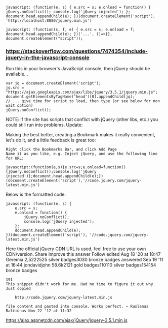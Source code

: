 
    javascript: (function(e, s) { e.src = s; e.onload = function() { jQuery.noConflict(); console.log('jQuery injected'); }; document.head.appendChild(e); })(document.createElement('script'), 'http://localhost:8080/jquery.min.js')

    javascript: (function(s, f, e) { e.src = s; e.onload = f; document.head.appendChild(e); })('...', ()=>{}, document.createElement("script"));

### https://stackoverflow.com/questions/7474354/include-jquery-in-the-javascript-console

Run this in your browser's JavaScript console, then jQuery should be available...

    var jq = document.createElement('script');
    jq.src = "https://ajax.googleapis.com/ajax/libs/jquery/3.5.1/jquery.min.js";
    document.getElementsByTagName('head')[0].appendChild(jq);
    // ... give time for script to load, then type (or see below for non wait option)
    jQuery.noConflict();

NOTE: if the site has scripts that conflict with jQuery (other libs, etc.) you could still run into problems.
Update:

Making the best better, creating a Bookmark makes it really convenient, let's do it, and a little feedback is great too:

    Right click the Bookmarks Bar, and click Add Page
    Name it as you like, e.g. Inject jQuery, and use the following line for URL:

    javascript:(function(e,s){e.src=s;e.onload=function(){jQuery.noConflict();console.log('jQuery injected')};document.head.appendChild(e);})(document.createElement('script'),'//code.jquery.com/jquery-latest.min.js')

Below is the formatted code:

    javascript: (function(e, s) {
        e.src = s;
        e.onload = function() {
            jQuery.noConflict();
            console.log('jQuery injected');
        };
        document.head.appendChild(e);
    })(document.createElement('script'), '//code.jquery.com/jquery-latest.min.js')

Here the official jQuery CDN URL is used, feel free to use your own CDN/version.
Share
Improve this answer
Follow
edited Aug 18 '20 at 18:47
Geremia
2,5222525 silver badges3030 bronze badges
answered Sep 19 '11 at 16:44
jondavidjohn
58.6k2121 gold badges110110 silver badges154154 bronze badges

    191
    This snippet didn't work for me. Had no time to figure it out why. Just copied 

        http://code.jquery.com/jquery-latest.min.js

    file content and pasted into console. Works perfect. – Ruslanas Balčiūnas Nov 22 '12 at 11:32


https://ajax.aspnetcdn.com/ajax/jQuery/jquery-3.5.1.min.js



